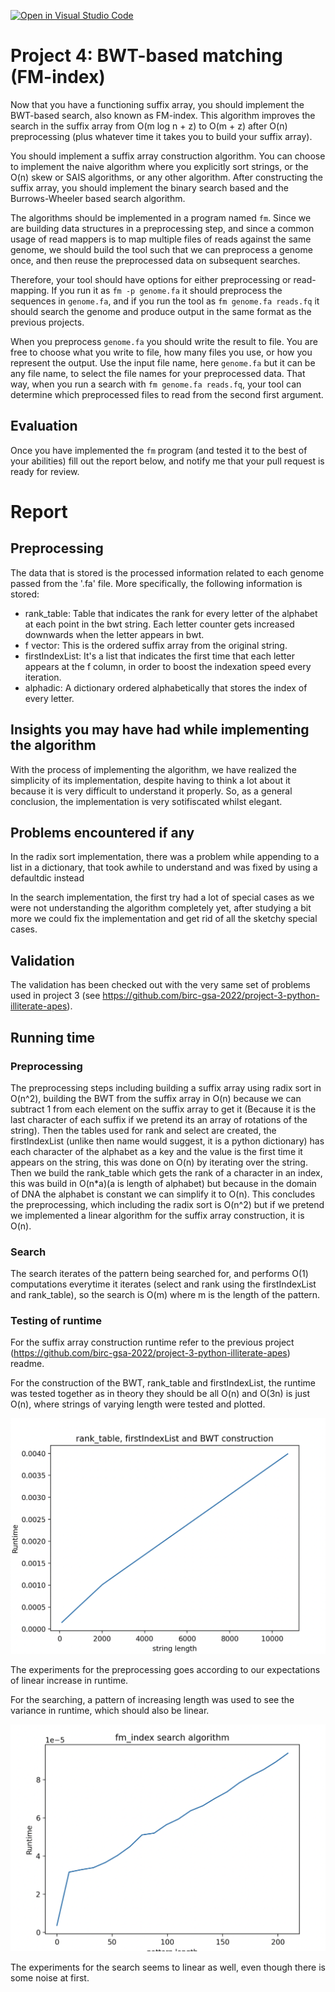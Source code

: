 [![Open in Visual Studio Code](https://classroom.github.com/assets/open-in-vscode-c66648af7eb3fe8bc4f294546bfd86ef473780cde1dea487d3c4ff354943c9ae.svg)](https://classroom.github.com/online_ide?assignment_repo_id=9221973&assignment_repo_type=AssignmentRepo)
# Project 4: BWT-based matching (FM-index)

Now that you have a functioning suffix array, you should implement the BWT-based search, also known as FM-index. This algorithm improves the search in the suffix array from O(m log n + z) to O(m + z) after O(n) preprocessing (plus whatever time it takes you to build your suffix array).

You should implement a suffix array construction algorithm. You can choose to implement the naive algorithm where you explicitly sort strings, or the O(n) skew or SAIS algorithms, or any other algorithm. After constructing the suffix array, you should implement the binary search based and the Burrows-Wheeler based search algorithm.

The algorithms should be implemented in a program named `fm`. Since we are building data structures in a preprocessing step, and since a common usage of read mappers is to map multiple files of reads against the same genome, we should build the tool such that we can preprocess a genome once, and then reuse the preprocessed data on subsequent searches.

Therefore, your tool should have options for either preprocessing or read-mapping. If you run it as `fm -p genome.fa` it should preprocess the sequences in `genome.fa`, and if you run the tool as  `fm genome.fa reads.fq` it should search the genome and produce output in the same format as the previous projects.

When you preprocess `genome.fa` you should write the result to file. You are free to choose what you write to file, how many files you use, or how you represent the output. Use the input file name, here `genome.fa` but it can be any file name, to select the file names for your preprocessed data. That way, when you run a search with `fm genome.fa reads.fq`, your tool can determine which preprocessed files to read from the second first argument.

## Evaluation

Once you have implemented the `fm` program (and tested it to the best of your abilities) fill out the report below, and notify me that your pull request is ready for review.

# Report

## Preprocessing

The data that is stored is the processed information related to each genome passed from the '.fa' file. More specifically, the following information is stored:

* rank_table: Table that indicates the rank for every letter of the alphabet at each point in the bwt string. Each letter counter gets increased downwards when the letter appears in bwt.
* f vector: This is the ordered suffix array from the original string.
* firstIndexList: It's a list that indicates the first time that each letter appears at the f column, in order to boost the indexation speed every iteration.
* alphadic: A dictionary ordered alphabetically that stores the index of every letter.

## Insights you may have had while implementing the algorithm

With the process of implementing the algorithm, we have realized the simplicity of its implementation, despite having to think a lot about it because it is very difficult to understand it properly. So, as a general conclusion, the implementation is very sotifiscated whilst elegant.

## Problems encountered if any
In the radix sort implementation, there was a problem while appending to a list in a dictionary, that took awhile to understand and was fixed by using a defaultdic instead

In the search implementation, the first try had a lot of special cases as we were not understanding the algorithm completely yet, after studying a bit more we could fix the implementation and get rid of all the sketchy special cases.

## Validation

The validation has been checked out with the very same set of problems used in project 3 (see https://github.com/birc-gsa-2022/project-3-python-illiterate-apes).

## Running time

### Preprocessing
The preprocessing steps including building a suffix array using radix sort in O(n^2), building the BWT from the suffix array in O(n) because we can subtract 1 from each element on the suffix array to get it (Because it is the last character of each suffix if we pretend its an array of rotations of the string). Then the tables used for rank and select are created, the firstIndexList (unlike then name would suggest, it is a python dictionary) has each character of the alphabet as a key and the value is the first time it appears on the string, this was done on O(n) by iterating over the string. Then we build the rank_table which gets the rank of a character in an index, this was build in O(n*a)(a is length of alphabet) but because in the domain of DNA the alphabet is constant we can simplify it to O(n). This concludes the preprocessing, which including the radix sort is O(n^2) but if we pretend we implemented a linear algorithm for the suffix array construction, it is O(n). 

### Search
The search iterates of the pattern being searched for, and performs O(1) computations everytime it iterates (select and rank using the firstIndexList and rank_table), so the search is O(m) where m is the length of the pattern.

### Testing of runtime
For the suffix array construction runtime refer to the previous project (https://github.com/birc-gsa-2022/project-3-python-illiterate-apes) readme.

For the construction of the BWT, rank_table and firstIndexList, the runtime was tested together as in theory they should be all O(n) and O(3n) is just O(n), where strings of varying length were tested and plotted.

![](figs/preprocess.png)

The experiments for the preprocessing goes according to our expectations of linear increase in runtime.


For the searching, a pattern of increasing length was used to see the variance in runtime, which should also be linear.

![](figs/search.png)

The experiments for the search seems to linear as well, even though there is some noise at first.

